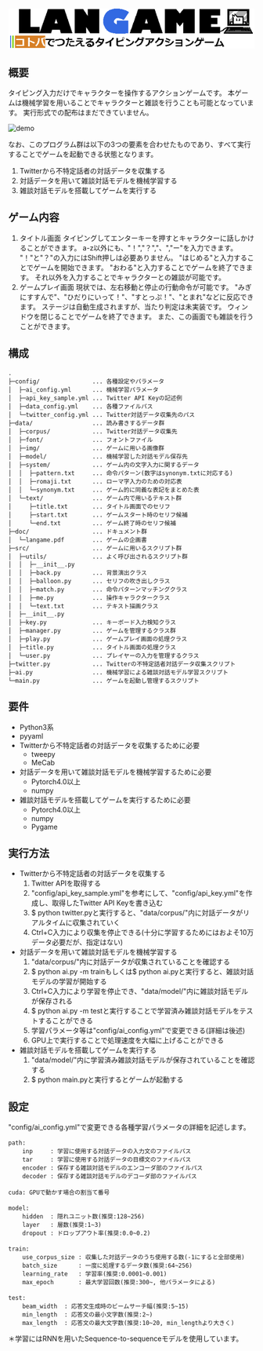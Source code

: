 ![title](data/img/title.png)
## 概要
タイピング入力だけでキャラクターを操作するアクションゲームです。
本ゲームは機械学習を用いることでキャラクターと雑談を行うことも可能となっています。
実行形式での配布はまだできていません。

![demo](https://user-images.githubusercontent.com/38200445/71111849-9ea8c000-220d-11ea-87a8-01f964b8a39d.gif)

なお、このプログラム群は以下の3つの要素を合わせたものであり、すべて実行することでゲームを起動できる状態となります。
1. Twitterから不特定話者の対話データを収集する
2. 対話データを用いて雑談対話モデルを機械学習する
3. 雑談対話モデルを搭載してゲームを実行する

## ゲーム内容
1. タイトル画面
タイピングしてエンターキーを押すとキャラクターに話しかけることができます。
a-z以外にも、"！","？","、","ー"を入力できます。
"！"と"？"の入力にはShift押しは必要ありません。
"はじめる"と入力することでゲームを開始できます。
"おわる"と入力することでゲームを終了できます。
それ以外を入力することでキャラクターとの雑談が可能です。
2. ゲームプレイ画面
現状では、左右移動と停止の行動命令が可能です。
"みぎにすすんで"、"ひだりにいって！"、"すとっぷ！"、"とまれ"などに反応できます。
ステージは自動生成されますが、当たり判定は未実装です。
ウィンドウを閉じることでゲームを終了できます。
また、この画面でも雑談を行うことができます。

## 構成
```
.
├─config/               ... 各種設定やパラメータ
│  ├─ai_config.yml      ... 機械学習パラメータ
│  ├─api_key_sample.yml ... Twitter API Keyの記述例
│  ├─data_config.yml    ... 各種ファイルパス
│  └─twitter_config.yml ... Twitter対話データ収集先のパス
├─data/                 ... 読み書きするデータ群
│  ├─corpus/            ... Twitter対話データ収集先
│  ├─font/              ... フォントファイル
│  ├─img/               ... ゲームに用いる画像群
│  ├─model/             ... 機械学習した対話モデル保存先
│  ├─system/            ... ゲーム内の文字入力に関するデータ
│  │  ├─pattern.txt     ... 命令パターン(数字はsynonym.txtに対応する)
│  │  ├─romaji.txt      ... ローマ字入力のための対応表
│  │  └─synonym.txt     ... ゲーム的に同義な表記をまとめた表
│  └─text/              ... ゲーム内で用いるテキスト群
│     ├─title.txt       ... タイトル画面でのセリフ
│     ├─start.txt       ... ゲームスタート時のセリフ候補
│     └─end.txt         ... ゲーム終了時のセリフ候補
├─doc/                  ... ドキュメント群
│  └─langame.pdf        ... ゲームの企画書
├─src/                  ... ゲームに用いるスクリプト群
│  ├─utils/             ... よく呼び出されるスクリプト群
│  │  ├─__init__.py
│  │  ├─back.py         ... 背景演出クラス
│  │  ├─balloon.py      ... セリフの吹き出しクラス
│  │  ├─match.py        ... 命令パターンマッチングクラス
│  │  ├─me.py           ... 操作キャラクタークラス
│  │  └─text.txt        ... テキスト描画クラス
│  ├─__init__.py
│  ├─key.py             ... キーボード入力検知クラス
│  ├─manager.py         ... ゲームを管理するクラス群
│  ├─play.py            ... ゲームプレイ画面の処理クラス
│  ├─title.py           ... タイトル画面の処理クラス
│  └─user.py            ... プレイヤーの入力を管理するクラス
├─twitter.py            ... Twitterの不特定話者対話データ収集スクリプト
├─ai.py                 ... 機械学習による雑談対話モデル学習スクリプト
└─main.py               ... ゲームを起動し管理するスクリプト
```
## 要件
- Python3系
- pyyaml
- Twitterから不特定話者の対話データを収集するために必要
    - tweepy
    - MeCab
- 対話データを用いて雑談対話モデルを機械学習するために必要
    - Pytorch4.0以上
    - numpy
- 雑談対話モデルを搭載してゲームを実行するために必要
    - Pytorch4.0以上
    - numpy
    - Pygame

## 実行方法
- Twitterから不特定話者の対話データを収集する
    1. Twitter APIを取得する
    2. "config/api_key_sample.yml"を参考にして、"config/api_key.yml"を作成し、取得したTwitter API Keyを書き込む
    3. $ python twitter.pyと実行すると、"data/corpus/"内に対話データがリアルタイムに収集されていく
    4. Ctrl+C入力により収集を停止できる(十分に学習するためにはおよそ10万データ必要だが、指定はない)
- 対話データを用いて雑談対話モデルを機械学習する
    1. "data/corpus/"内に対話データが収集されていることを確認する
    2. $ python ai.py -m trainもしくは$ python ai.pyと実行すると、雑談対話モデルの学習が開始する
    3. Ctrl+C入力により学習を停止でき、"data/model/"内に雑談対話モデルが保存される
    4. $ python ai.py -m testと実行することで学習済み雑談対話モデルをテストすることができる
    5. 学習パラメータ等は"config/ai_config.yml"で変更できる(詳細は後述)
    6. GPU上で実行することで処理速度を大幅に上げることができる
- 雑談対話モデルを搭載してゲームを実行する
    1. "data/model/"内に学習済み雑談対話モデルが保存されていることを確認する
    2. $ python main.pyと実行するとゲームが起動する

## 設定
"config/ai_config.yml"で変更できる各種学習パラメータの詳細を記述します。
```
path:
    inp     : 学習に使用する対話データの入力文のファイルパス
    tar     : 学習に使用する対話データの目標文のファイルパス
    encoder : 保存する雑談対話モデルのエンコーダ部のファイルパス
    decoder : 保存する雑談対話モデルのデコーダ部のファイルパス

cuda: GPUで動かす場合の割当て番号

model:
    hidden  : 隠れユニット数(推奨:128~256)
    layer   : 層数(推奨:1~3)
    dropout : ドロップアウト率(推奨:0.0~0.2)

train:
    use_corpus_size : 収集した対話データのうち使用する数(-1にすると全部使用)
    batch_size      : 一度に処理するデータ数(推奨:64~256)
    learning_rate   : 学習率(推奨:0.0001~0.001)
    max_epoch       : 最大学習回数(推奨:300~, 他パラメータによる)

test:
    beam_width  : 応答文生成時のビームサーチ幅(推奨:5~15)
    min_length  : 応答文の最小文字数(推奨:2~)
    max_length  : 応答文の最大文字数(推奨:10~20, min_lengthより大きく)
```
＊学習にはRNNを用いたSequence-to-sequenceモデルを使用しています。
